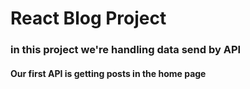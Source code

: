 <h1>React Blog Project</h1>

<h3>in this project we're handling data send by API</h3>

<h4>Our first API is getting posts in the home page</h4>

 
 
